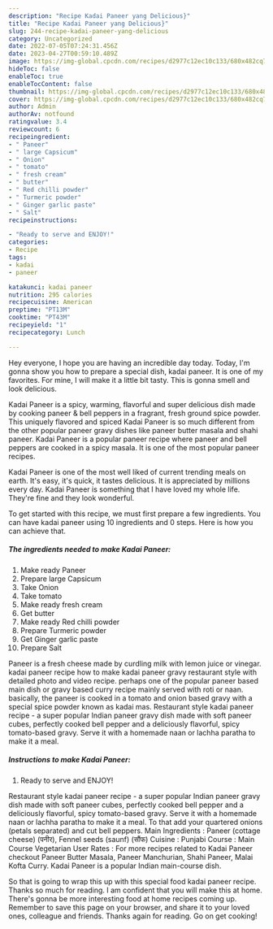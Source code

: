 ```yaml
---
description: "Recipe Kadai Paneer yang Delicious}"
title: "Recipe Kadai Paneer yang Delicious}"
slug: 244-recipe-kadai-paneer-yang-delicious
category: Uncategorized
date: 2022-07-05T07:24:31.456Z
date: 2023-04-27T00:59:10.489Z
image: https://img-global.cpcdn.com/recipes/d2977c12ec10c133/680x482cq70/kadai-paneer-recipe-main-photo.jpg
hideToc: false
enableToc: true
enableTocContent: false
thumbnail: https://img-global.cpcdn.com/recipes/d2977c12ec10c133/680x482cq70/kadai-paneer-recipe-main-photo.jpg
cover: https://img-global.cpcdn.com/recipes/d2977c12ec10c133/680x482cq70/kadai-paneer-recipe-main-photo.jpg
author: Admin
authorAv: notfound
ratingvalue: 3.4
reviewcount: 6
recipeingredient:
- " Paneer"
- " large Capsicum"
- " Onion"
- " tomato"
- " fresh cream"
- " butter"
- " Red chilli powder"
- " Turmeric powder"
- " Ginger garlic paste"
- " Salt"
recipeinstructions:

- "Ready to serve and ENJOY!"
categories:
- Recipe
tags:
- kadai
- paneer

katakunci: kadai paneer 
nutrition: 295 calories
recipecuisine: American
preptime: "PT13M"
cooktime: "PT43M"
recipeyield: "1"
recipecategory: Lunch

---
```



Hey everyone, I hope you are having an incredible day today. Today, I'm gonna show you how to prepare a special dish, kadai paneer. It is one of my favorites. For mine, I will make it a little bit tasty. This is gonna smell and look delicious.

Kadai Paneer is a spicy, warming, flavorful and super delicious dish made by cooking paneer &amp; bell peppers in a fragrant, fresh ground spice powder. This uniquely flavored and spiced Kadai Paneer is so much different from the other popular paneer gravy dishes like paneer butter masala and shahi paneer. Kadai Paneer is a popular paneer recipe where paneer and bell peppers are cooked in a spicy masala. It is one of the most popular paneer recipes.

Kadai Paneer is one of the most well liked of current trending meals on earth. It's easy, it's quick, it tastes delicious. It is appreciated by millions every day. Kadai Paneer is something that I have loved my whole life. They're fine and they look wonderful.


To get started with this recipe, we must first prepare a few ingredients. You can have kadai paneer using 10 ingredients and 0 steps. Here is how you can achieve that.

<!--inarticleads1-->

##### The ingredients needed to make Kadai Paneer:

1. Make ready  Paneer
1. Prepare  large Capsicum
1. Take  Onion
1. Take  tomato
1. Make ready  fresh cream
1. Get  butter
1. Make ready  Red chilli powder
1. Prepare  Turmeric powder
1. Get  Ginger garlic paste
1. Prepare  Salt


Paneer is a fresh cheese made by curdling milk with lemon juice or vinegar. kadai paneer recipe how to make kadai paneer gravy restaurant style with detailed photo and video recipe. perhaps one of the popular paneer based main dish or gravy based curry recipe mainly served with roti or naan. basically, the paneer is cooked in a tomato and onion based gravy with a special spice powder known as kadai mas. Restaurant style kadai paneer recipe - a super popular Indian paneer gravy dish made with soft paneer cubes, perfectly cooked bell pepper and a deliciously flavorful, spicy tomato-based gravy. Serve it with a homemade naan or lachha paratha to make it a meal. 

<!--inarticleads2-->

##### Instructions to make Kadai Paneer:


1. Ready to serve and ENJOY!

Restaurant style kadai paneer recipe - a super popular Indian paneer gravy dish made with soft paneer cubes, perfectly cooked bell pepper and a deliciously flavorful, spicy tomato-based gravy. Serve it with a homemade naan or lachha paratha to make it a meal. To that add your quartered onions (petals separated) and cut bell peppers. Main Ingredients : Paneer (cottage cheese) (पनीर), Fennel seeds (saunf) (सौंफ) Cuisine : Punjabi Course : Main Course Vegetarian User Rates : For more recipes related to Kadai Paneer checkout Paneer Butter Masala, Paneer Manchurian, Shahi Paneer, Malai Kofta Curry. Kadai Paneer is a popular Indian main-course dish. 

So that is going to wrap this up with this special food kadai paneer recipe. Thanks so much for reading. I am confident that you will make this at home. There's gonna be more interesting food at home recipes coming up. Remember to save this page on your browser, and share it to your loved ones, colleague and friends. Thanks again for reading. Go on get cooking!

